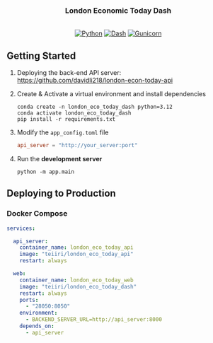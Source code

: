 <h3 align="center">London Economic Today Dash</h3>
<p align="center">
    <br/>
    <a href="https://www.python.org"
    ><img
            src="https://img.shields.io/badge/Python-v3.12-blue.svg?longCache=true&logo=python&style=for-the-badge&logoColor=white&colorB=5e81ac&colorA=4c566a"
            alt="Python"
    /></a>
    <a href="https://dash.plotly.com/"
    ><img
            src="https://img.shields.io/badge/Dash-v2.17-blue.svg?longCache=true&logo=plotly&style=for-the-badge&logoColor=white&colorB=5e81ac&colorA=4c566a"
            alt="Dash"
    /></a>
    <a href="https://gunicorn.org"
    ><img
            src="https://img.shields.io/badge/Gunicorn-v21.2.0-blue.svg?longCache=true&logo=gunicorn&style=for-the-badge&logoColor=white&colorB=a3be8c&colorA=4c566a"
            alt="Gunicorn"
    /></a>
    <br/>
</p>

## Getting Started

1. Deploying the back-end API server: https://github.com/davidli218/london-econ-today-api

2. Create & Activate a virtual environment and install dependencies

   ```
   conda create -n london_eco_today_dash python=3.12
   conda activate london_eco_today_dash
   pip install -r requirements.txt
   ```

3. Modify the `app_config.toml` file

   ```toml
   api_server = "http://your_server:port"
   ```

4. Run the **development server**

   ```
   python -m app.main
   ```



## Deploying to Production

### Docker Compose

```yaml
services:

  api_server:
    container_name: london_eco_today_api
    image: "teiiri/london_eco_today_api"
    restart: always

  web:
    container_name: london_eco_today_web
    image: "teiiri/london_eco_today_dash"
    restart: always
    ports:
      - "28050:8050"
    environment:
      - BACKEND_SERVER_URL=http://api_server:8000
    depends_on:
      - api_server
```

